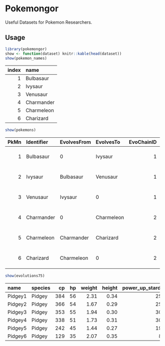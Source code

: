
<!-- README.md is generated from README.Rmd. Please edit that file -->
Pokemongor
==========

Useful Datasets for Pokemon Researchers.

Usage
-----

``` r
library(pokemongor)
show <- function(dataset) knitr::kable(head(dataset))
show(pokemon_names)
```

|  index| name       |
|------:|:-----------|
|      1| Bulbasaur  |
|      2| Ivysaur    |
|      3| Venusaur   |
|      4| Charmander |
|      5| Charmeleon |
|      6| Charizard  |

``` r
show(pokemons)
```

|  PkMn| Identifier | EvolvesFrom | EvolvesTo  |  EvoChainID|  EvoStage| EvolutionPips |  BaseStamina|  BaseAttack|  BaseDefense| Type1 | Type2  |  BaseCaptureRate|  BaseFleeRate|  CollisionRadiusM|  CollisionHeightM|  CollisionHeadRadiusM| MovementType |  MovementTimerS|  JumpTimeS|  AttackTimerS| QuickMoves            | CinematicMoves                          |  PokemonClass|  PokedexHeightM|  PokedexWeightKg|  HeightStdDev|  WeightStdDev| CandyFamily     |  CandyToEvolve| AnimTime                                                         |
|-----:|:-----------|:------------|:-----------|-----------:|---------:|:--------------|------------:|-----------:|------------:|:------|:-------|----------------:|-------------:|-----------------:|-----------------:|---------------------:|:-------------|---------------:|----------:|-------------:|:----------------------|:----------------------------------------|-------------:|---------------:|----------------:|-------------:|-------------:|:----------------|--------------:|:-----------------------------------------------------------------|
|     1| Bulbasaur  | 0           | Ivysaur    |           1|         1| NORMAL        |           90|         126|          126| GRASS | POISON |             0.16|          0.10|              0.38|              0.65|                  0.27| JUMP         |              10|       1.15|            29| Vine Whip, Tackle     | Sludge Bomb, Seed Bomb, Power Whip      |             1|             0.7|              6.9|          0.09|          0.86| 001\_BULBASAUR  |             25| 6d56d53fdaac2a3f6d56d53f93a9ea3f0000000036ab0a403333b33fbfbbbb3f |
|     2| Ivysaur    | Bulbasaur   | Venusaur   |           1|         2| NORMAL        |          120|         156|          158| GRASS | POISON |             0.08|          0.07|              0.32|              0.64|                  0.25| JUMP         |              23|       1.50|             8| Razor Leaf, Vine Whip | Sludge Bomb, Solar Beam, Power Whip     |             1|             1.0|             13.0|          0.13|          1.63| 001\_BULBASAUR  |            100| 36ab2a40daac2a3f6d56d53f36ab0a4000000000000000406d56d53fdbdddd3f |
|     3| Venusaur   | Ivysaur     | 0          |           1|         3| NORMAL        |          160|         198|          200| GRASS | POISON |             0.04|          0.05|              0.76|              1.03|                  0.38| JUMP         |              11|       1.25|             4| Razor Leaf, Vine Whip | Sludge Bomb, Petal Blizzard, Solar Beam |             1|             2.0|            100.0|          0.25|         12.50| 001\_BULBASAUR  |              0| 6ade1d40daac2a3f6d56d53f93a9ea3f00000000fd8708400000004046440440 |
|     4| Charmander | 0           | Charmeleon |           2|         1| NORMAL        |           78|         128|          108| FIRE  | NONE   |             0.16|          0.10|              0.16|              0.47|                  0.16| JUMP         |              29|       1.25|            10| Ember, Scratch        | Flame Charge, Flame Burst, Flamethrower |             1|             0.6|              8.5|          0.08|          1.06| 004\_CHARMANDER |             25| fd870840daac2a3f6d56d53f93a9ea3f00000000fd8708406d56953fa8aaaa3f |
|     5| Charmeleon | Charmander  | Charizard  |           2|         2| NORMAL        |          116|         160|          140| FIRE  | NONE   |             0.08|          0.07|              0.26|              0.77|                  0.23| JUMP         |              23|       1.00|             8| Ember, Scratch        | Fire Punch, Flame Burst, Flamethrower   |             1|             1.1|             19.0|          0.14|          2.38| 004\_CHARMANDER |            100| 07f0ee3fdaac2a3f93a9ea3f0000c03f5655d540ca5415400000004025222240 |
|     6| Charizard  | Charmeleon  | 0          |           2|         3| NORMAL        |          156|         212|          182| FIRE  | FLYING |             0.04|          0.05|              0.41|              1.01|                  0.20| FLYING       |              11|       1.00|             4| Ember, Wing Attack    | Fire Blast, Dragon Claw, Flamethrower   |             1|             1.7|             90.5|          0.21|         11.31| 004\_CHARMANDER |              0| cdcc0c40daac2a3f6d56d53f0de05d3f5655d54000000040cdcccc3f00000040 |

``` r
show(evolutions75)
```

| name    | species |   cp|   hp|  weight|  height|  power\_up\_stardust|  power\_up\_candy| attack\_weak | attack\_weak\_type |  attack\_weak\_value| attack\_strong | attack\_strong\_type |  attack\_strong\_value|  cp\_new|  hp\_new|  weight\_new|  height\_new|  power\_up\_stardust\_new|  power\_up\_candy\_new| attack\_weak\_new | attack\_weak\_type\_new |  attack\_weak\_value\_new| attack\_strong\_new | attack\_strong\_type\_new |  attack\_strong\_value\_new| notes |
|:--------|:--------|----:|----:|-------:|-------:|--------------------:|-----------------:|:-------------|:-------------------|--------------------:|:---------------|:---------------------|----------------------:|--------:|--------:|------------:|------------:|-------------------------:|----------------------:|:------------------|:------------------------|-------------------------:|:--------------------|:--------------------------|---------------------------:|:------|
| Pidgey1 | Pidgey  |  384|   56|    2.31|    0.34|                 2500|                 2| Tackle       | Normal             |                   12| Aerial Ace     | Flying               |                     30|      694|       84|         2.60|         1.24|                      2500|                      2| Steel Wing        | Steel                   |                        15| Air Cutter          | Flying                    |                          30|       |
| Pidgey2 | Pidgey  |  366|   54|    1.67|    0.29|                 2500|                 2| Quick Attack | Normal             |                   10| Twister        | Dragon               |                     25|      669|       81|         1.93|         1.05|                      2500|                      2| Wing Attack       | Flying                  |                         9| Air Cutter          | Flying                    |                          30|       |
| Pidgey3 | Pidgey  |  353|   55|    1.94|    0.30|                 3000|                 3| Quick Attack | Normal             |                   10| Aerial Ace     | Flying               |                     30|      659|       83|         3.51|         1.11|                      3000|                      3| Wing Attack       | Flying                  |                         9| Air Cutter          | Flying                    |                          30|       |
| Pidgey4 | Pidgey  |  338|   51|    1.73|    0.31|                 3000|                 3| Tackle       | Normal             |                   12| Air Cutter     | Flying               |                     30|      640|       79|        30.00|         1.12|                      3000|                      3| Steel Wing        | Steel                   |                        15| Air Cutter          | Flying                    |                          30|       |
| Pidgey5 | Pidgey  |  242|   45|    1.44|    0.27|                 1900|                 2| Quick Attack | Normal             |                   10| Air Cutter     | Flying               |                     30|      457|       69|         1.42|         0.98|                      1900|                      2| Wing Attack       | Flying                  |                         9| Twister             | Dragon                    |                          25|       |
| Pidgey6 | Pidgey  |  129|   35|    2.07|    0.35|                  800|                 1| Quick Attack | Normal             |                   10| Air Cutter     | Flying               |                     30|      243|       52|        30.00|         1.27|                       800|                      1| Wing Attack       | Flying                  |                         9| Aerial Ace          | Flying                    |                          30|       |
